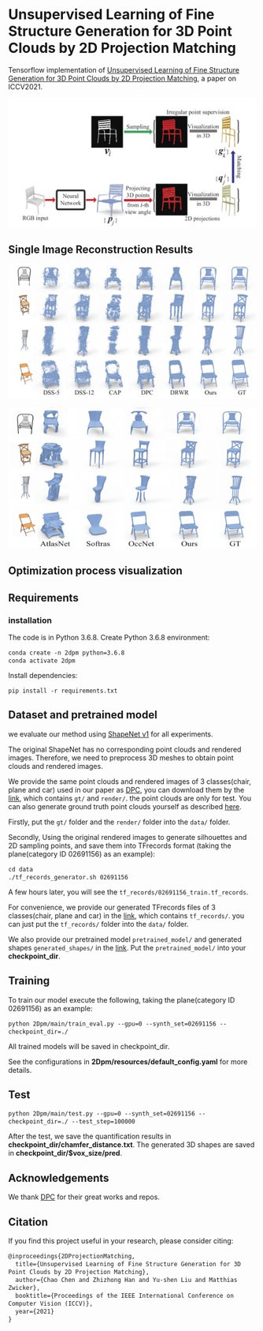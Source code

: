 # Unsupervised Learning of Fine Structure Generation for 3D Point Clouds by 2D Projection Matching

Tensorflow implementation of [Unsupervised Learning of Fine Structure Generation for 3D Point Clouds by 2D Projection Matching](https://arxiv.org/pdf/2108.03746.pdf), a paper on ICCV2021.

![overview](overview/overview.png)

## Single Image Reconstruction Results

![result_1](overview/result_1.png)

![result_2](overview/result_2.png)

## Optimization process visualization



## Requirements

### installation

The code is in Python 3.6.8. Create Python 3.6.8 environment:

```
conda create -n 2dpm python=3.6.8
conda activate 2dpm
```

Install dependencies:

```
pip install -r requirements.txt
```

## Dataset and pretrained model

we evaluate our method using [ShapeNet v1](https://www.shapenet.org/) for all experiments. 

The original ShapeNet has no corresponding point clouds and rendered images. Therefore, we need to preprocess 3D meshes to obtain point clouds and rendered images.

We provide the same point clouds and rendered images of 3 classes(chair, plane and car) used in our paper as [DPC](https://arxiv.org/abs/1810.09381), you can download them by the [link](https://drive.google.com/drive/folders/1Gn8OW38gGWhtGKbxtC04dXgh_lWu9qJL?usp=sharing), which contains `gt/` and `render/`. the point clouds are only for test. You can also generate ground truth point clouds yourself as described [here](https://github.com/chenchao15/2D_projection_matching/blob/main/2Dpm/densify/README.md).

Firstly, put the `gt/` folder and the  `render/` folder into the `data/` folder.

Secondly, Using the original rendered images to generate silhouettes and 2D sampling points, and save them into TFrecords format (taking the plane(category ID 02691156) as an example): 

```
cd data
./tf_records_generator.sh 02691156
```

A few hours later, you will see the `tf_records/02691156_train.tf_records`.

For convenience, we provide our generated TFrecords files of 3 classes(chair, plane and car) in the [link](https://drive.google.com/drive/folders/1Gn8OW38gGWhtGKbxtC04dXgh_lWu9qJL?usp=sharing), which contains `tf_records/`. you can just put the `tf_records/` folder into the `data/` folder.

We also provide our pretrained model `pretrained_model/` and generated shapes `generated_shapes/` in the [link](https://drive.google.com/drive/folders/1Gn8OW38gGWhtGKbxtC04dXgh_lWu9qJL?usp=sharing). Put the `pretrained_model/` into your **checkpoint_dir**.

## Training

To train our model execute the following, taking the plane(category ID 02691156) as an example:

```
python 2Dpm/main/train_eval.py --gpu=0 --synth_set=02691156 --checkpoint_dir=./
```

All trained models will be saved in checkpoint_dir.

See the configurations in **2Dpm/resources/default_config.yaml** for more details.

## Test

```
python 2Dpm/main/test.py --gpu=0 --synth_set=02691156 --checkpoint_dir=./ --test_step=100000
```

After the test, we save the quantification results in **checkpoint_dir/chamfer_distance.txt**. The generated 3D shapes are saved in **checkpoint_dir/$vox_size/pred**.

## Acknowledgements

We thank [DPC](https://arxiv.org/abs/1810.09381) for their great works and repos.

## Citation

If you find this project useful in your research, please consider citing:

```
@inproceedings{2DProjectionMatching,
  title={Unsupervised Learning of Fine Structure Generation for 3D Point Clouds by 2D Projection Matching},
  author={Chao Chen and Zhizhong Han and Yu-shen Liu and Matthias Zwicker},
  booktitle={Proceedings of the IEEE International Conference on Computer Vision (ICCV)},
  year={2021}
}
```
